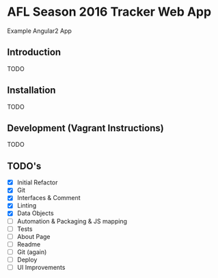 # AFL Season 2016 Tracker Web App

Example Angular2 App

## Introduction

TODO

## Installation

TODO

## Development (Vagrant Instructions)

TODO

## TODO's

- [x] Initial Refactor
- [x] Git
- [x] Interfaces & Comment
- [x] Linting
- [x] Data Objects
- [ ] Automation & Packaging & JS mapping
- [ ] Tests
- [ ] About Page
- [ ] Readme
- [ ] Git (again)
- [ ] Deploy
- [ ] UI Improvements
